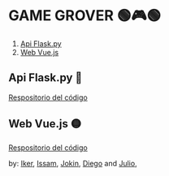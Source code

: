 # GAME GROVER 🟢🎮🟢
1. [Api Flask.py](#api-flask.py) 
2. [Web Vue.js](#web-vue.js)

## Api Flask.py 🐍
[Respositorio del código](https://github.com/Reto-Tienda-Online/api_flask)
## Web Vue.js 🟡 
[Respositorio del código](https://github.com/Reto-Tienda-Online/tiendaOnline)


by: [Iker](https://github.com//thenetbeangang), [Issam](https://github.com/issam-nz), [Jokin](https://github.com//jokinnn), [Diego](https://github.com/DiegoP2001) and [Julio](https://github.com/danjuaz), 
